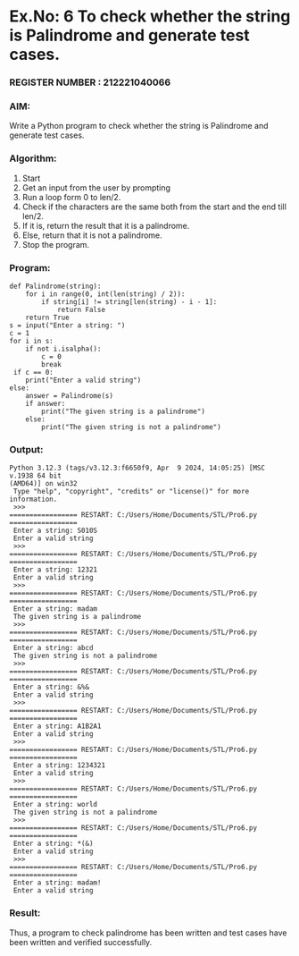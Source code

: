 # Ex.No: 6 To check whether the string is Palindrome and generate test cases.
                                                                         
### REGISTER NUMBER : 212221040066
### AIM: 
Write a Python program to check whether the string is Palindrome and generate test cases. 
### Algorithm:
1. Start
2. Get an input from the user by prompting 
3. Run a loop form 0 to len/2.
4. Check if the characters are the same both from the start and the end till len/2. 
5. If it is, return the result that it is a palindrome.
6. Else, return that it is not a palindrome. 
7. Stop the program.
### Program:
```
def Palindrome(string): 
    for i in range(0, int(len(string) / 2)): 
        if string[i] != string[len(string) - i - 1]: 
            return False 
    return True 
s = input("Enter a string: ") 
c = 1 
for i in s: 
    if not i.isalpha():  
        c = 0 
        break
 if c == 0: 
    print("Enter a valid string")  
else:
    answer = Palindrome(s)  
    if answer: 
        print("The given string is a palindrome") 
    else: 
        print("The given string is not a palindrome")
```
### Output:
```
Python 3.12.3 (tags/v3.12.3:f6650f9, Apr  9 2024, 14:05:25) [MSC v.1938 64 bit 
(AMD64)] on win32
 Type "help", "copyright", "credits" or "license()" for more information.
 >>> 
================= RESTART: C:/Users/Home/Documents/STL/Pro6.py =================
 Enter a string: S010S
 Enter a valid string
 >>> 
================= RESTART: C:/Users/Home/Documents/STL/Pro6.py =================
 Enter a string: 12321
 Enter a valid string
 >>> 
================= RESTART: C:/Users/Home/Documents/STL/Pro6.py =================
 Enter a string: madam
 The given string is a palindrome
 >>> 
================= RESTART: C:/Users/Home/Documents/STL/Pro6.py =================
 Enter a string: abcd
 The given string is not a palindrome
 >>> 
================= RESTART: C:/Users/Home/Documents/STL/Pro6.py =================
 Enter a string: &%&
 Enter a valid string
 >>> 
================= RESTART: C:/Users/Home/Documents/STL/Pro6.py =================
 Enter a string: A1B2A1
 Enter a valid string
 >>> 
================= RESTART: C:/Users/Home/Documents/STL/Pro6.py =================
 Enter a string: 1234321
 Enter a valid string
 >>> 
================= RESTART: C:/Users/Home/Documents/STL/Pro6.py =================
 Enter a string: world
 The given string is not a palindrome
 >>> 
================= RESTART: C:/Users/Home/Documents/STL/Pro6.py =================
 Enter a string: *(&)
 Enter a valid string
 >>> 
================= RESTART: C:/Users/Home/Documents/STL/Pro6.py =================
 Enter a string: madam!
 Enter a valid string
```
### Result:
Thus, a program to check palindrome has been written and test cases have been written and verified successfully.
